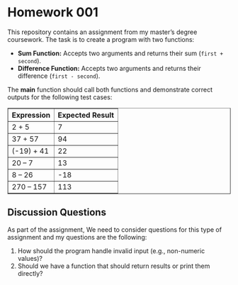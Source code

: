 <h1>Homework 001</h1>

<p>
This repository contains an assignment from my master’s degree coursework.  
The task is to create a program with two functions:
</p>

<ul>
  <li>
    <strong>Sum Function:</strong> Accepts two arguments and returns their sum (<code>first + second</code>).
  </li>
  <li>
    <strong>Difference Function:</strong> Accepts two arguments and returns their difference (<code>first - second</code>).
  </li>
</ul>

<p>
The <strong>main</strong> function should call both functions and demonstrate correct outputs for the following test cases:
</p>

<table border="1" cellpadding="6" cellspacing="0">
  <thead>
    <tr>
      <th>Expression</th>
      <th>Expected Result</th>
    </tr>
  </thead>
  <tbody>
    <tr><td>2 + 5</td><td>7</td></tr>
    <tr><td>37 + 57</td><td>94</td></tr>
    <tr><td>(-19) + 41</td><td>22</td></tr>
    <tr><td>20 – 7</td><td>13</td></tr>
    <tr><td>8 – 26</td><td>-18</td></tr>
    <tr><td>270 – 157</td><td>113</td></tr>
  </tbody>
</table>

<h2>Discussion Questions</h2>
<p>
As part of the assignment, We need to consider questions for this type of assignment and my questions are the following:
</p>
<ol>
  <li>How should the program handle invalid input (e.g., non-numeric values)?</li>
  <li>Should we have a function that should return results or print them directly?</li>
</ol>
